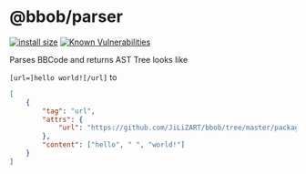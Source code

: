 # @bbob/parser
[![install size](https://packagephobia.now.sh/badge?p=@bbob/parser)](https://packagephobia.now.sh/result?p=@bbob/parser) [![Known Vulnerabilities](https://snyk.io/test/github/JiLiZART/bbob/badge.svg?targetFile=packages%2Fbbob-parser%2Fpackage.json)](https://snyk.io/test/github/JiLiZART/bbob?targetFile=packages%2Fbbob-parser%2Fpackage.json)

Parses BBCode and returns AST Tree looks like


`[url=]hello world![/url]`
to

```json
[
    {
        "tag": "url",
        "attrs": {
            "url": "https://github.com/JiLiZART/bbob/tree/master/packages/bbob-parser"
        },
        "content": ["hello", " ", "world!"]
    }
]
```
